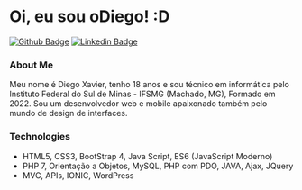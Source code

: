 # Oi, eu sou oDiego! :D

[![Github Badge](https://img.shields.io/badge/-Github-000?style=flat-square&logo=Github&logoColor=white&link=https://github.com/fagnerpsantos)](https://https://github.com/DiegoXavier-hub)
[![Linkedin Badge](https://img.shields.io/badge/-LinkedIn-blue?style=flat-square&logo=Linkedin&logoColor=white&link=https://www.linkedin.com/in/fagnerpsantos/)](https://www.linkedin.com/in/diego-xavier-6a6990205)

### About Me
Meu nome é Diego Xavier, tenho 18 anos e sou técnico em informática pelo Instituto Federal do Sul de Minas - IFSMG (Machado, MG), Formado em 2022. Sou um desenvolvedor web e mobile apaixonado também pelo mundo de design de interfaces.

### Technologies
- HTML5, CSS3, BootStrap 4, Java Script, ES6 (JavaScript Moderno)
- PHP 7, Orientação a Objetos, MySQL, PHP com PDO, JAVA, Ajax, JQuery
- MVC, APIs, IONIC, WordPress
